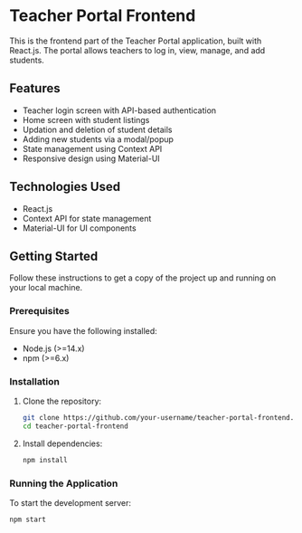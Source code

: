 # Teacher Portal Frontend

This is the frontend part of the Teacher Portal application, built with React.js. The portal allows teachers to log in, view, manage, and add students.

## Features

- Teacher login screen with API-based authentication
- Home screen with student listings
- Updation and deletion of student details
- Adding new students via a modal/popup
- State management using Context API
- Responsive design using Material-UI

## Technologies Used

- React.js
- Context API for state management
- Material-UI for UI components

## Getting Started

Follow these instructions to get a copy of the project up and running on your local machine.

### Prerequisites

Ensure you have the following installed:

- Node.js (>=14.x)
- npm (>=6.x)

### Installation

1. Clone the repository:

   ```bash
   git clone https://github.com/your-username/teacher-portal-frontend.git
   cd teacher-portal-frontend
   ```

2. Install dependencies:

   ```bash
   npm install
   ```

### Running the Application

To start the development server:

```bash
npm start
```
